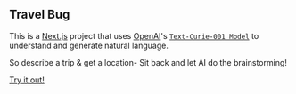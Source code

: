 ## Travel Bug
This is a [Next.js](https://nextjs.org/) project that uses [OpenAI](https://openai.com/)'s [`Text-Curie-001 Model`](https://beta.openai.com/docs/engines/gpt-3) to understand and generate natural language.

So describe a trip & get a location- Sit back and let AI do the brainstorming!

[Try it out!](https://travelbug.vercel.app/)
